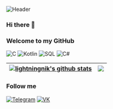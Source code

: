 ![Header](https://github.com/lightningnik/readme.md/blob/main/Images/eaRYgG3duMdr3i18wDXg4Kk1qJU-1920.jpg)

### Hi there 👋
### Welcome to my GitHub

![C](https://img.shields.io/badge/-C-black?style=for-the-badge&logo=C)
![Kotlin](https://img.shields.io/badge/-Kotlin-black?style=for-the-badge&logo=Kotlin)
![SQL](https://img.shields.io/badge/-SQL-black?style=for-the-badge&logo=mysql)
![C#](https://img.shields.io/badge/-C%23-black?style=for-the-badge&logo=CSharp)

| <a href="https://github.com/anuraghazra/github-readme-stats"><img align="center" src="https://github-readme-stats.vercel.app/api?username=lightningnik&show_icons=true&include_all_commits=true&title_color=FFFFFF&text_color=00FF7F&border_color=000000&bg_color=DEG,000,000066,660033  &theme=radical)" alt="lightningnik's github stats" /></a> | <a href="https://github.com/lightningnik/github-readme-stats"><img align="center" src="https://github-readme-stats.vercel.app/api/top-langs/?username=lightningnik&layout=compact&title_color=FFFFFF&text_color=00FF7F&border_color=000000&bg_color=DEG,000,000066,660033&theme=radical)" /></a> |
| ------------- | ------------- |

### Follow me

[![Telegram](https://img.shields.io/badge/-Telegram-black?style=for-the-badge&logo=telegram)](https://t.me/Lightningnik) 
[![VK](https://img.shields.io/badge/-VK-black?style=for-the-badge&logo=VK)](https://vk.com/lightningnik) 

